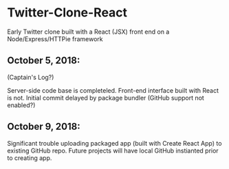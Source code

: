 # Twitter-Clone-React
Early Twitter clone built with a React (JSX) front end on a Node/Express/HTTPie framework

## October 5, 2018: 

(Captain's Log?)

Server-side code base is completeled. Front-end interface built with React is not. Initial commit delayed by package bundler (GitHub support not enabled?)

## October 9, 2018:

Significant trouble uploading packaged app (built with Create React App) to existing GitHub repo. Future projects will have local GitHub instianted prior to creating app.

